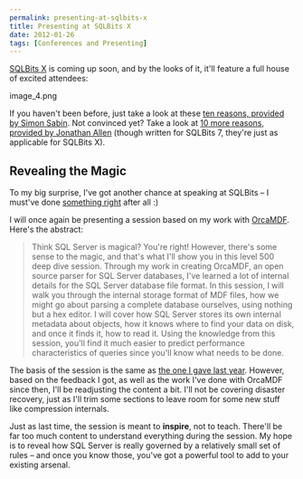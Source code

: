 ```yaml
---
permalink: presenting-at-sqlbits-x
title: Presenting at SQLBits X
date: 2012-01-26
tags: [Conferences and Presenting]
---
```

[SQLBits X](http://www.sqlbits.com/) is coming up soon, and by the looks of it, it'll feature a full house of excited attendees:

<!-- more -->

image_4.png

If you haven't been before, just take a look at these [ten reasons, provided by Simon Sabin](http://sqlblogcasts.com/blogs/simons/archive/2012/01/26/ten-reason-to-attend-sqlbits-x.aspx?utm_source=twitterfeed&utm_medium=twitter&utm_campaign=Feed%3A+SimonsSqlServerStuff+%28SimonS+SQL+Server+Stuff%29). Not convinced yet? Take a look at [10 more reasons, provided by Jonathan Allen](http://www.simple-talk.com/community/blogs/jonathanallen/archive/2010/09/20/94522.aspx#105686) (though written for SQLBits 7, they're just as applicable for SQLBits X).

## Revealing the Magic

To my big surprise, I've got another chance at speaking at SQLBits – I must've done [something right](/sqlbits-9-session-evaluation) after all :)

I will once again be presenting a session based on my work with [OrcaMDF](https://github.com/improvedk/OrcaMDF). Here's the abstract:

> Think SQL Server is magical? You're right! However, there's some sense to the magic, and that's what I'll show you in this level 500 deep dive session. Through my work in creating OrcaMDF, an open source parser for SQL Server databases, I've learned a lot of internal details for the SQL Server database file format. In this session, I will walk you through the internal storage format of MDF files, how we might go about parsing a complete database ourselves, using nothing but a hex editor. I will cover how SQL Server stores its own internal metadata about objects, how it knows where to find your data on disk, and once it finds it, how to read it. Using the knowledge from this session, you'll find it much easier to predict performance characteristics of queries since you'll know what needs to be done.

The basis of the session is the same as [the one I gave last year](/sqlbits-9-agenda-published). However, based on the feedback I got, as well as the work I've done with OrcaMDF since then, I'll be readjusting the content a bit. I'll not be covering disaster recovery, just as I'll trim some sections to leave room for some new stuff like compression internals.

Just as last time, the session is meant to **inspire**, not to teach. There'll be far too much content to understand everything during the session. My hope is to reveal how SQL Server is really governed by a relatively small set of rules – and once you know those, you've got a powerful tool to add to your existing arsenal.
